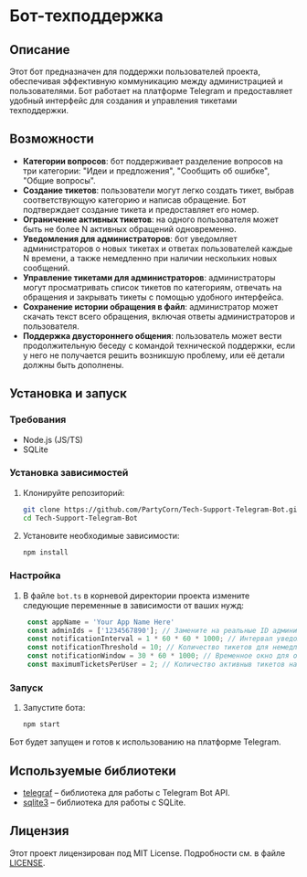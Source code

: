 # Бот-техподдержка

## Описание

Этот бот предназначен для поддержки пользователей проекта, обеспечивая эффективную коммуникацию между администрацией и пользователями. Бот работает на платформе Telegram и предоставляет удобный интерфейс для создания и управления тикетами техподдержки.

## Возможности

- **Категории вопросов**: бот поддерживает разделение вопросов на три категории: "Идеи и предложения", "Сообщить об ошибке", "Общие вопросы".
- **Создание тикетов**: пользователи могут легко создать тикет, выбрав соответствующую категорию и написав обращение. Бот подтверждает создание тикета и предоставляет его номер.
- **Ограничение активных тикетов**: на одного пользователя может быть не более N активных обращений одновременно.
- **Уведомления для администраторов**: бот уведомляет администраторов о новых тикетах и ответах пользователей каждые N времени, а также немедленно при наличии нескольких новых сообщений.
- **Управление тикетами для администраторов**: администраторы могут просматривать список тикетов по категориям, отвечать на обращения и закрывать тикеты с помощью удобного интерфейса.
- **Сохранение истории обращения в файл**: администратор может скачать текст всего обращения, включая ответы администраторов и пользователя.
- **Поддержка двустороннего общения**: пользователь может вести продолжительную беседу с командой технической поддержки, если у него не получается решить возникшую проблему, или её детали должны быть дополнены.

## Установка и запуск

### Требования

- Node.js (JS/TS)
- SQLite

### Установка зависимостей

1. Клонируйте репозиторий:
   ```bash
   git clone https://github.com/PartyCorn/Tech-Support-Telegram-Bot.git
   cd Tech-Support-Telegram-Bot
   ```

2. Установите необходимые зависимости:
   ```bash
   npm install
   ```

### Настройка

1. В файле `bot.ts` в корневой директории проекта измените следующие переменные в зависимости от ваших нужд:
   ```ts
    const appName = 'Your App Name Here'
    const adminIds = ['1234567890']; // Замените на реальные ID администраторов
    const notificationInterval = 1 * 60 * 60 * 1000; // Интервал уведомления администраторов, указан 1 час
    const notificationThreshold = 10; // Количество тикетов для немедленного уведомления
    const notificationWindow = 30 * 60 * 1000; // Временное окно для отслеживания тикетов в миллисекундах (например, 30 минут)
    const maximumTicketsPerUser = 2; // Количество активныв тикетов на одного пользователя
   ```

### Запуск

1. Запустите бота:
   ```bash
   npm start
   ```

Бот будет запущен и готов к использованию на платформе Telegram.

## Используемые библиотеки

- [telegraf](https://github.com/telegraf/telegraf) – библиотека для работы с Telegram Bot API.
- [sqlite3](https://github.com/TryGhost/node-sqlite3) – библиотека для работы с SQLite.

## Лицензия

Этот проект лицензирован под MIT License. Подробности см. в файле [LICENSE](LICENSE).